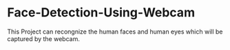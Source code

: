 # Face-Detection-Using-Webcam
This Project can recongnize the human faces and human eyes which will be captured by the webcam.
